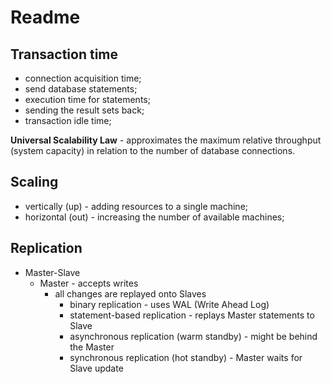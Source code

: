 # Readme

## Transaction time

- connection acquisition time;
- send database statements;
- execution time for statements;
- sending the result sets back;
- transaction idle time;

**Universal Scalability Law** - approximates the maximum relative throughput (system capacity) in relation to the number
 of database connections.
 
 ## Scaling
 
 - vertically (up) - adding resources to a single machine;
 - horizontal (out) - increasing the number of available machines;
 
 ## Replication
 
 - Master-Slave
    - Master - accepts writes
        - all changes are replayed onto Slaves
            - binary replication - uses WAL (Write Ahead Log)
            - statement-based replication - replays Master statements to Slave
            - asynchronous replication (warm standby) - might be behind the Master
            - synchronous replication (hot standby) - Master waits for Slave update